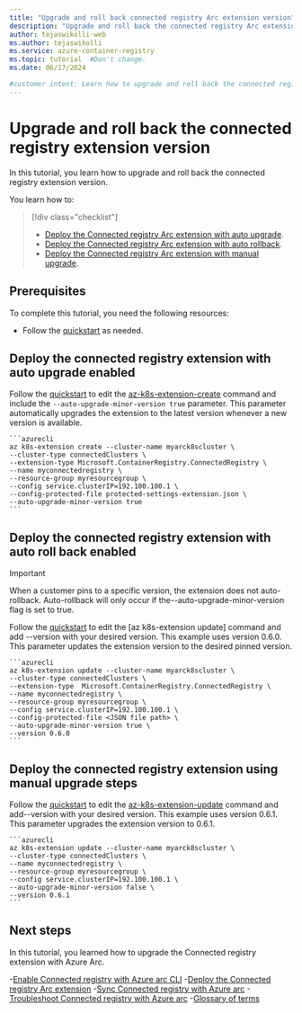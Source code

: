 ```yaml
---
title: "Upgrade and roll back connected registry Arc extension version"
description: "Upgrade and roll back the connected registry Arc extension version. Learn how to upgrade and roll back the connected registry extension version in this tutorial."
author: tejaswikolli-web
ms.author: tejaswikolli
ms.service: azure-container-registry
ms.topic: tutorial  #Don't change.
ms.date: 06/17/2024

#customer intent: Learn how to upgrade and roll back the connected registry Arc extension.
---
```


# Upgrade and roll back the connected registry extension version

In this tutorial, you learn how to upgrade and roll back the connected registry extension version. 

You learn how to:

> [!div class="checklist"]
> - [Deploy the Connected registry Arc extension with auto upgrade](#deploy-the-connected-registry-extension-with-auto-upgrade-enabled).
> - [Deploy the Connected registry Arc extension with auto rollback](#deploy-the-connected-registry-extension-with-auto-roll-back-enabled).
> - [Deploy the Connected registry Arc extension with manual upgrade](#deploy-the-connected-registry-extension-using-manual-upgrade-steps).

## Prerequisites

To complete this tutorial, you need the following resources:

* Follow the [quickstart][quickstart] as needed. 

## Deploy the connected registry extension with auto upgrade enabled

Follow the [quickstart][quickstart] to edit the [az-k8s-extension-create][az-k8s-extension-create] command and include the `--auto-upgrade-minor-version true` parameter. This parameter automatically upgrades the extension to the latest version whenever a new version is available. 

    ```azurecli
    az k8s-extension create --cluster-name myarck8scluster \ 
    --cluster-type connectedClusters \
    --extension-type Microsoft.ContainerRegistry.ConnectedRegistry \
    --name myconnectedregistry \
    --resource-group myresourcegroup \ 
    --config service.clusterIP=192.100.100.1 \ 
    --config-protected-file protected-settings-extension.json \  
    --auto-upgrade-minor-version true
    ```

## Deploy the connected registry extension with auto roll back enabled

> [!IMPORTANT]
> When a customer pins to a specific version, the extension does not auto-rollback. Auto-rollback will only occur if the--auto-upgrade-minor-version flag is set to true.

Follow the [quickstart][quickstart] to edit the [az k8s-extension update] command and add --version with your desired version. This example uses version 0.6.0. This parameter updates the extension version to the desired pinned version. 

    ```azurecli
    az k8s-extension update --cluster-name myarck8scluster \ 
    --cluster-type connectedClusters \ 
    --extension-type  Microsoft.ContainerRegistry.ConnectedRegistry \ 
    --name myconnectedregistry \ 
    --resource-group myresourcegroup \ 
    --config service.clusterIP=192.100.100.1 \
    --config-protected-file <JSON file path> \
    --auto-upgrade-minor-version true \
    --version 0.6.0 
    ```

## Deploy the connected registry extension using manual upgrade steps

Follow the [quickstart][quickstart] to edit the [az-k8s-extension-update][az-k8s-extension-update] command and add--version with your desired version. This example uses version 0.6.1. This parameter upgrades the extension version to 0.6.1. 

    ```azurecli
    az k8s-extension update --cluster-name myarck8scluster \ 
    --cluster-type connectedClusters \ 
    --name myconnectedregistry \ 
    --resource-group myresourcegroup \ 
    --config service.clusterIP=192.100.100.1 \
    --auto-upgrade-minor-version false \
    --version 0.6.1 
    ```

## Next steps

In this tutorial, you learned how to upgrade the Connected registry extension with Azure Arc. 

-[Enable Connected registry with Azure arc CLI][quickstart]
-[Deploy the Connected registry Arc extension](tutorial-connected-registry-arc.md)
-[Sync Connected registry with Azure arc](tutorial-connected-registry-sync.md)
-[Troubleshoot Connected registry with Azure arc](troubleshoot-connected-registry-arc.md)
-[Glossary of terms](connected-registry-glossary.md)

[quickstart]: quickstart-connected-registry-arc-cli.md
[az-k8s-extension-create]: /cli/azure/k8s-extension#az-k8s-extension-create
[az-k8s-extension-update]: /cli/azure/k8s-extension#az-k8s-extension-update

